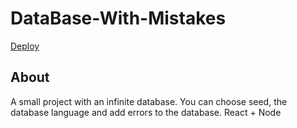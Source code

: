 # DataBase-With-Mistakes

<a href="https://db-with-mistakes.onrender.com/">Deploy</a>

## About

A small project with an infinite database. You can choose seed, the database language and add errors to the database. React + Node
